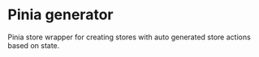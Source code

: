 # Pinia generator

Pinia store wrapper for creating stores with auto generated store actions based on state.
